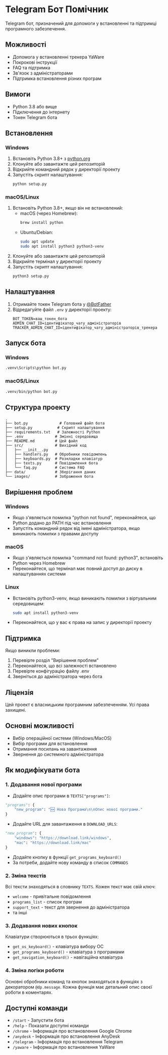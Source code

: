 # Telegram Бот Помічник

Telegram бот, призначений для допомоги у встановленні та підтримці програмного забезпечення.

## Можливості

- Допомога у встановленні трекера YaWare
- Покрокові інструкції
- FAQ та підтримка
- Зв'язок з адміністраторами
- Підтримка встановлення різних програм

## Вимоги

- Python 3.8 або вище
- Підключення до інтернету
- Токен Telegram бота

## Встановлення

### Windows

1. Встановіть Python 3.8+ з [python.org](https://www.python.org/downloads/)
2. Клонуйте або завантажте цей репозиторій
3. Відкрийте командний рядок у директорії проекту
4. Запустіть скрипт налаштування:
   ```cmd
   python setup.py
   ```

### macOS/Linux

1. Встановіть Python 3.8+, якщо він не встановлений:
   - macOS (через Homebrew):
     ```bash
     brew install python
     ```
   - Ubuntu/Debian:
     ```bash
     sudo apt update
     sudo apt install python3 python3-venv
     ```
2. Клонуйте або завантажте цей репозиторій
3. Відкрийте термінал у директорії проекту
4. Запустіть скрипт налаштування:
   ```bash
   python3 setup.py
   ```

## Налаштування

1. Отримайте токен Telegram бота у [@BotFather](https://t.me/BotFather)
2. Відредагуйте файл `.env` у директорії проекту:
   ```
   BOT_TOKEN=ваш_токен_бота
   ADMIN_CHAT_ID=ідентифікатор_чату_адміністраторів
   TRACKER_ADMIN_CHAT_ID=ідентифікатор_чату_адміністраторів_трекера
   ```

## Запуск бота

### Windows
```cmd
.venv\Scripts\python bot.py
```

### macOS/Linux
```bash
.venv/bin/python bot.py
```

## Структура проекту

```
.
├── bot.py              # Головний файл бота
├── setup.py           # Скрипт налаштування
├── requirements.txt   # Залежності Python
├── .env              # Змінні середовища
├── README.md         # Цей файл
├── src/              # Вихідний код
│   ├── __init__.py
│   ├── handlers.py   # Обробники повідомлень
│   ├── keyboards.py  # Розкладки клавіатур
│   ├── texts.py      # Повідомлення бота
│   └── faq.py        # Система FAQ
├── data/             # Зберігання даних
└── images/           # Зображення бота
```

## Вирішення проблем

### Windows
- Якщо з'являється помилка "python not found", переконайтеся, що Python додано до PATH під час встановлення
- Запустіть командний рядок від імені адміністратора, якщо виникають помилки з правами доступу

### macOS
- Якщо з'являється помилка "command not found: python3", встановіть Python через Homebrew
- Переконайтеся, що термінал має повний доступ до диску в налаштуваннях системи

### Linux
- Встановіть python3-venv, якщо виникають помилки з віртуальним середовищем:
  ```bash
  sudo apt install python3-venv
  ```
- Переконайтеся, що у вас є права на запис у директорії проекту

## Підтримка

Якщо виникли проблеми:
1. Перевірте розділ "Вирішення проблем"
2. Переконайтеся, що всі залежності встановлено
3. Перевірте конфігурацію файлу .env
4. Зверніться до адміністратора через бота

## Ліцензія

Цей проект є власницьким програмним забезпеченням. Усі права захищені.

## Основні можливості

- Вибір операційної системи (Windows/MacOS)
- Вибір програми для встановлення
- Отримання посилань на завантаження
- Звернення до системного адміністратора

## Як модифікувати бота

### 1. Додавання нової програми

- Додайте опис програми в `TEXTS["programs"]`:
```python
"programs": {
    "new_program": "🆕 Нова Програма\n\nОпис нової програми."
}
```

- Додайте URL для завантаження в `DOWNLOAD_URLS`:
```python
"new_program": {
    "windows": "https://download.link/windows",
    "mac": "https://download.link/mac"
}
```

- Додайте кнопку в функції `get_programs_keyboard()`
- За потреби, додайте нову команду в список `COMMANDS`

### 2. Зміна текстів

Всі тексти знаходяться в словнику `TEXTS`. Кожен текст має свій ключ:
- `welcome` - привітальне повідомлення
- `programs_list` - список програм
- `support_text` - текст для звернення до адміністратора
- та інші

### 3. Додавання нових кнопок

Клавіатури створюються в трьох функціях:
- `get_os_keyboard()` - клавіатура вибору ОС
- `get_programs_keyboard()` - клавіатура з програмами
- `get_navigation_keyboard()` - навігаційна клавіатура

### 4. Зміна логіки роботи

Основні обробники команд та кнопок знаходяться в функціях з декоратором `@dp.message`. Кожна функція має детальний опис своєї роботи в коментарях.

## Доступні команди

- `/start` - Запустити бота
- `/help` - Показати доступні команди
- `/chrome` - Інформація про встановлення Google Chrome
- `/anydesk` - Інформація про встановлення AnyDesk
- `/telegram` - Інформація про встановлення Telegram
- `/yaware` - Інформація про встановлення YaWare 
